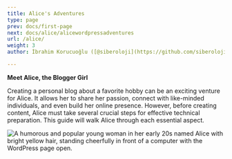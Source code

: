 ```yaml
---
title: Alice's Adventures
type: page
prev: docs/first-page
next: docs/alice/alicewordpressadventures
url: /alice/
weight: 3
author: İbrahim Korucuoğlu ([@siberoloji](https://github.com/siberoloji))

---
```


**Meet Alice, the Blogger Girl**

Creating a personal blog about a favorite hobby can be an exciting venture for Alice. It allows her to share her passion, connect with like-minded individuals, and even build her online presence. However, before creating content, Alice must take several crucial steps for effective technical preparation. This guide will walk Alice through each essential aspect.

![A humorous and popular young woman in her early 20s named Alice with bright yellow hair, standing cheerfully in front of a computer with the WordPress page open.](/images/alice-in-front-of-computer.webp)